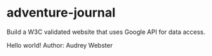 # adventure-journal
Build a W3C validated website that uses Google API for data access.

Hello world!
Author: Audrey Webster
